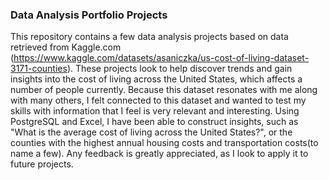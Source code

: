### Data Analysis Portfolio Projects
This repository contains a few data analysis projects based on data retrieved from Kaggle.com (https://www.kaggle.com/datasets/asaniczka/us-cost-of-living-dataset-3171-counties). These projects look to help discover trends and gain insights into the cost of living across the United States, which affects a number of people currently. Because this dataset resonates with me along with many others, I felt connected to this dataset and wanted to test my skills with information that I feel is very relevant and interesting. Using PostgreSQL and Excel, I have been able to construct insights, such as "What is the average cost of living across the United States?", or the counties with the highest annual housing costs and transportation costs(to name a few). Any feedback is greatly appreciated, as I look to apply it to future projects. 
